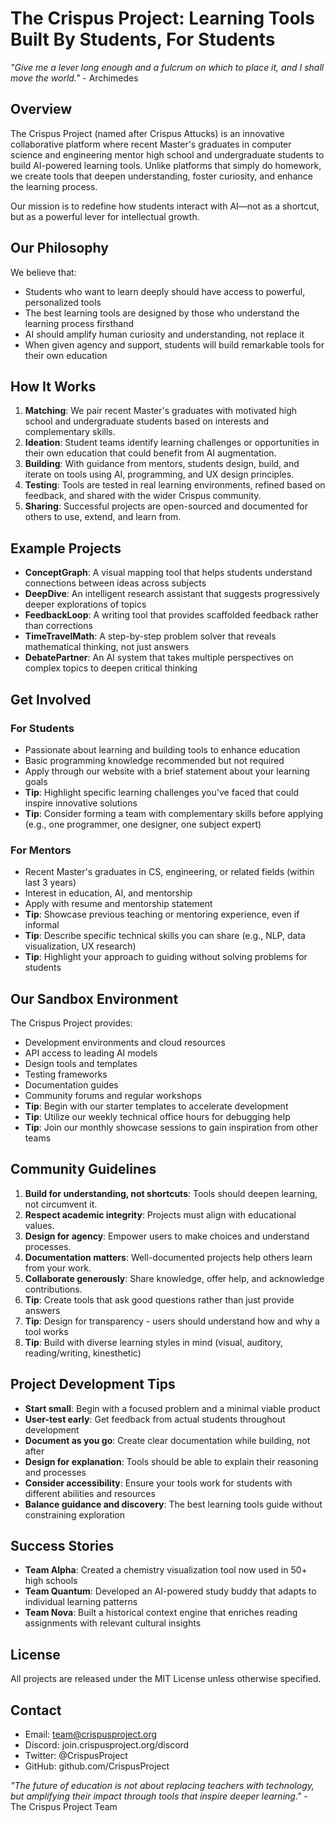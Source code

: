 # The Crispus Project: Learning Tools Built By Students, For Students

*"Give me a lever long enough and a fulcrum on which to place it, and I shall move the world."* - Archimedes

## Overview
The Crispus Project (named after Crispus Attucks) is an innovative collaborative platform where recent Master's graduates in computer science and engineering mentor high school and undergraduate students to build AI-powered learning tools. Unlike platforms that simply do homework, we create tools that deepen understanding, foster curiosity, and enhance the learning process.

Our mission is to redefine how students interact with AI—not as a shortcut, but as a powerful lever for intellectual growth.

## Our Philosophy
We believe that:
* Students who want to learn deeply should have access to powerful, personalized tools
* The best learning tools are designed by those who understand the learning process firsthand
* AI should amplify human curiosity and understanding, not replace it
* When given agency and support, students will build remarkable tools for their own education

## How It Works
1. **Matching**: We pair recent Master's graduates with motivated high school and undergraduate students based on interests and complementary skills.
2. **Ideation**: Student teams identify learning challenges or opportunities in their own education that could benefit from AI augmentation.
3. **Building**: With guidance from mentors, students design, build, and iterate on tools using AI, programming, and UX design principles.
4. **Testing**: Tools are tested in real learning environments, refined based on feedback, and shared with the wider Crispus community.
5. **Sharing**: Successful projects are open-sourced and documented for others to use, extend, and learn from.

## Example Projects
* **ConceptGraph**: A visual mapping tool that helps students understand connections between ideas across subjects
* **DeepDive**: An intelligent research assistant that suggests progressively deeper explorations of topics
* **FeedbackLoop**: A writing tool that provides scaffolded feedback rather than corrections
* **TimeTravelMath**: A step-by-step problem solver that reveals mathematical thinking, not just answers
* **DebatePartner**: An AI system that takes multiple perspectives on complex topics to deepen critical thinking

## Get Involved

### For Students
* Passionate about learning and building tools to enhance education
* Basic programming knowledge recommended but not required
* Apply through our website with a brief statement about your learning goals
* **Tip**: Highlight specific learning challenges you've faced that could inspire innovative solutions
* **Tip**: Consider forming a team with complementary skills before applying (e.g., one programmer, one designer, one subject expert)

### For Mentors
* Recent Master's graduates in CS, engineering, or related fields (within last 3 years)
* Interest in education, AI, and mentorship
* Apply with resume and mentorship statement
* **Tip**: Showcase previous teaching or mentoring experience, even if informal
* **Tip**: Describe specific technical skills you can share (e.g., NLP, data visualization, UX research)
* **Tip**: Highlight your approach to guiding without solving problems for students

## Our Sandbox Environment
The Crispus Project provides:
* Development environments and cloud resources
* API access to leading AI models
* Design tools and templates
* Testing frameworks
* Documentation guides
* Community forums and regular workshops
* **Tip**: Begin with our starter templates to accelerate development
* **Tip**: Utilize our weekly technical office hours for debugging help
* **Tip**: Join our monthly showcase sessions to gain inspiration from other teams

## Community Guidelines
1. **Build for understanding, not shortcuts**: Tools should deepen learning, not circumvent it.
2. **Respect academic integrity**: Projects must align with educational values.
3. **Design for agency**: Empower users to make choices and understand processes.
4. **Documentation matters**: Well-documented projects help others learn from your work.
5. **Collaborate generously**: Share knowledge, offer help, and acknowledge contributions.
6. **Tip**: Create tools that ask good questions rather than just provide answers
7. **Tip**: Design for transparency - users should understand how and why a tool works
8. **Tip**: Build with diverse learning styles in mind (visual, auditory, reading/writing, kinesthetic)

## Project Development Tips
* **Start small**: Begin with a focused problem and a minimal viable product
* **User-test early**: Get feedback from actual students throughout development
* **Document as you go**: Create clear documentation while building, not after
* **Design for explanation**: Tools should be able to explain their reasoning and processes
* **Consider accessibility**: Ensure your tools work for students with different abilities and resources
* **Balance guidance and discovery**: The best learning tools guide without constraining exploration

## Success Stories
* **Team Alpha**: Created a chemistry visualization tool now used in 50+ high schools
* **Team Quantum**: Developed an AI-powered study buddy that adapts to individual learning patterns
* **Team Nova**: Built a historical context engine that enriches reading assignments with relevant cultural insights

## License
All projects are released under the MIT License unless otherwise specified.

## Contact
* Email: team@crispusproject.org
* Discord: join.crispusproject.org/discord
* Twitter: @CrispusProject
* GitHub: github.com/CrispusProject

*"The future of education is not about replacing teachers with technology, but amplifying their impact through tools that inspire deeper learning."* - The Crispus Project Team
